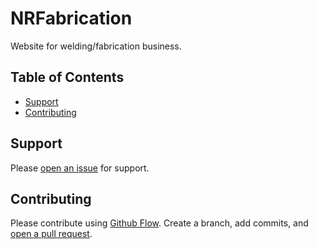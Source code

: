 # NRFabrication

Website for welding/fabrication business. 

## Table of Contents

- [Support](#support)
- [Contributing](#contributing)

## Support

Please [open an issue](https://github.com/nak1411/nakweather/issues/new) for support.

## Contributing

Please contribute using [Github Flow](https://guides.github.com/introduction/flow/). Create a branch, add commits, and [open a pull request](https://github.com/nak1411/nakweather/compare/).
